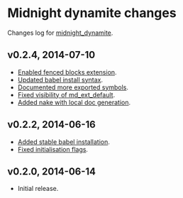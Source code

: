 Midnight dynamite changes
=========================

Changes log for
[midnight_dynamite](https://github.com/gradha/midnight_dynamite).

v0.2.4, 2014-07-10
------------------

* [Enabled fenced blocks
  extension](https://github.com/gradha/midnight_dynamite/issues/12).
* [Updated babel install
  syntax](https://github.com/gradha/midnight_dynamite/issues/13).
* [Documented more exported
  symbols](https://github.com/gradha/midnight_dynamite/issues/4).
* [Fixed visibility of
  md_ext_default](https://github.com/gradha/midnight_dynamite/issues/17).
* [Added nake with local doc
  generation](https://github.com/gradha/midnight_dynamite/issues/18).

v0.2.2, 2014-06-16
------------------

* [Added stable babel
  installation](https://github.com/gradha/midnight_dynamite/issues/3).
* [Fixed initialisation
  flags](https://github.com/gradha/midnight_dynamite/issues/10).

v0.2.0, 2014-06-14
------------------

* Initial release.
